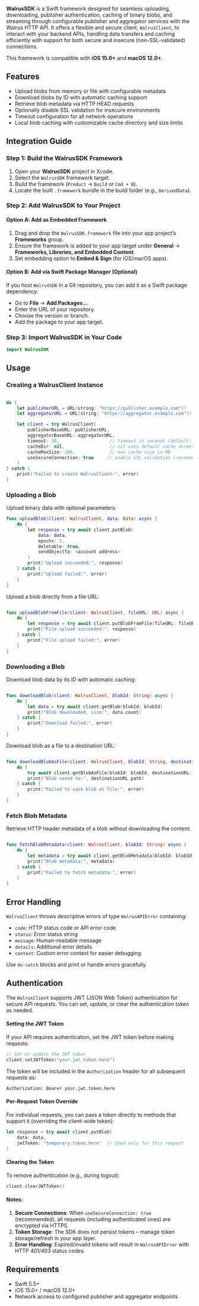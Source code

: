 **WalrusSDK** is a Swift framework designed for seamless uploading, downloading, publisher authentication, caching of binary blobs, and streaming through configurable publisher and aggregator services with the Walrus HTTP API. It offers a flexible and secure client, `WalrusClient`, to interact with your backend APIs, handling data transfers and caching efficiently with support for both secure and insecure (non-SSL-validated) connections.

This framework is compatible with **iOS 15.0+** and **macOS 12.0+**.

## Features

- Upload blobs from memory or file with configurable metadata
- Download blobs by ID with automatic caching support
- Retrieve blob metadata via HTTP HEAD requests
- Optionally disable SSL validation for insecure environments
- Timeout configuration for all network operations
- Local blob caching with customizable cache directory and size limits

## Integration Guide

### Step 1: Build the WalrusSDK Framework

1. Open your **WalrusSDK** project in Xcode.
2. Select the `WalrusSDK` framework target.
3. Build the framework (`Product` → `Build` or `Cmd + B`).
4. Locate the built `.framework` bundle in the build folder (e.g., `DerivedData`).

### Step 2: Add WalrusSDK to Your Project

#### Option A: Add as Embedded Framework

1. Drag and drop the `WalrusSDK.framework` file into your app project’s **Frameworks** group.
2. Ensure the framework is added to your app target under **General** → **Frameworks, Libraries, and Embedded Content**.
3. Set embedding option to **Embed & Sign** (for iOS/macOS apps).

#### Option B: Add via Swift Package Manager (Optional)

If you host `WalrusSDK` in a Git repository, you can add it as a Swift package dependency:

- Go to **File** → **Add Packages...**
- Enter the URL of your repository.
- Choose the version or branch.
- Add the package to your app target.

### Step 3: Import WalrusSDK in Your Code

```swift
import WalrusSDK
```

## Usage

### Creating a WalrusClient Instance

```swift

do {
    let publisherURL = URL(string: "https://publisher.example.com")!
    let aggregatorURL = URL(string: "https://aggregator.example.com")!

    let client = try WalrusClient(
        publisherBaseURL: publisherURL,
        aggregatorBaseURL: aggregatorURL,
        timeout: 30,                   // timeout in seconds (default: 30)
        cacheDir: nil,                 // nil uses default cache directory
        cacheMaxSize: 100,             // max cache size in MB
        useSecureConnection: true     // enable SSL validation (recommended)
    )
} catch {
    print("Failed to create WalrusClient:", error)
}
```

### Uploading a Blob

Upload binary data with optional parameters:

```swift
func uploadBlob(client: WalrusClient, data: Data) async {
    do {
        let response = try await client.putBlob(
            data: data,
            epochs: 5,
            deletable: true,
            sendObjectTo: <account address>
        )
        print("Upload succeeded:", response)
    } catch {
        print("Upload failed:", error)
    }
}
```

Upload a blob directly from a file URL:

```swift

func uploadBlobFromFile(client: WalrusClient, fileURL: URL) async {
    do {
        let response = try await client.putBlobFromFile(fileURL: fileURL)
        print("File upload succeeded:", response)
    } catch {
        print("File upload failed:", error)
    }
}
```

### Downloading a Blob

Download blob data by its ID with automatic caching:

```swift

func downloadBlob(client: WalrusClient, blobId: String) async {
    do {
        let data = try await client.getBlob(blobId: blobId)
        print("Blob downloaded, size:", data.count)
    } catch {
        print("Download failed:", error)
    }
}
```

Download blob as a file to a destination URL:

```swift

func downloadBlobAsFile(client: WalrusClient, blobId: String, destinationURL: URL) async {
    do {
        try await client.getBlobAsFile(blobId: blobId, destinationURL: destinationURL)
        print("Blob saved to:", destinationURL.path)
    } catch {
        print("Failed to save blob as file:", error)
    }
}
```

### Fetch Blob Metadata

Retrieve HTTP header metadata of a blob without downloading the content:

```swift

func fetchBlobMetadata(client: WalrusClient, blobId: String) async {
    do {
        let metadata = try await client.getBlobMetadata(blobId: blobId)
        print("Blob metadata:", metadata)
    } catch {
        print("Failed to fetch metadata:", error)
    }
}
```

## Error Handling

`WalrusClient` throws descriptive errors of type `WalrusAPIError` containing:

- `code`: HTTP status code or API error code
- `status`: Error status string
- `message`: Human-readable message
- `details`: Additional error details
- `context`: Custom error context for easier debugging

Use `do-catch` blocks and print or handle errors gracefully.

## Authentication

The `WalrusClient` supports JWT (JSON Web Token) authentication for secure API requests. You can set, update, or clear the authentication token as needed.

#### Setting the JWT Token

If your API requires authentication, set the JWT token before making requests:

```swift
// Set or update the JWT token
client.setJWTToken("your.jwt.token.here")
```

The token will be included in the `Authorization` header for all subsequent requests as:

```
Authorization: Bearer your.jwt.token.here
```

#### Per-Request Token Override

For individual requests, you can pass a token directly to methods that support it (overriding the client-wide token):

```swift
let response = try await client.putBlob(
    data: data,
    jwtToken: "temporary.token.here"  // Used only for this request
)
```

#### Clearing the Token

To remove authentication (e.g., during logout):

```swift
client.clearJWTToken()
```

#### Notes:

1. **Secure Connections**: When `useSecureConnection: true` (recommended), all requests (including authenticated ones) are encrypted via HTTPS.
2. **Token Storage**: The SDK does not persist tokens – manage token storage/refresh in your app layer.
3. **Error Handling**: Expired/invalid tokens will result in `WalrusAPIError` with HTTP 401/403 status codes.

## Requirements

- Swift 5.5+
- iOS 15.0+ / macOS 12.0+
- Network access to configured publisher and aggregator endpoints
